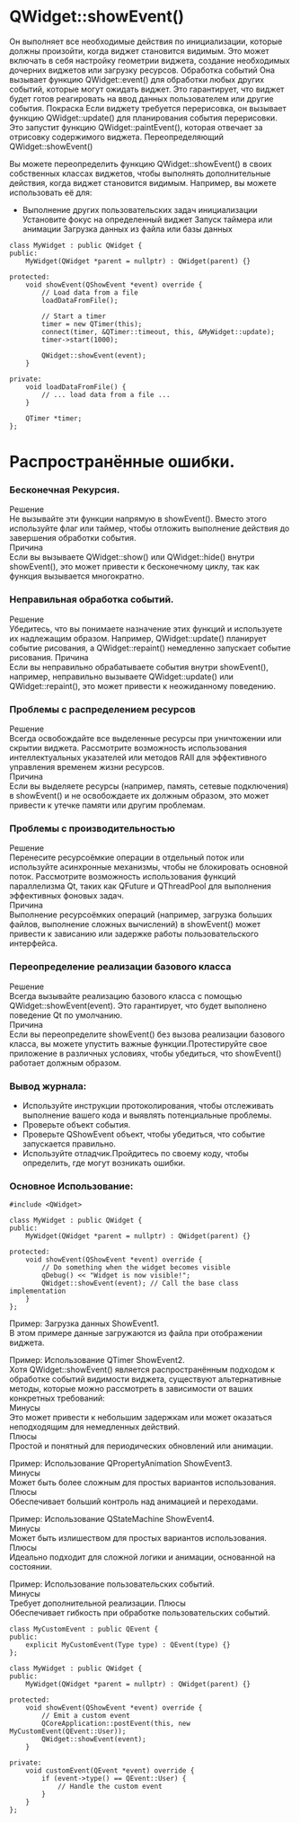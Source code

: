 # QWidget::showEvent()   
Он выполняет все необходимые действия по инициализации, которые должны произойти, когда виджет становится видимым. Это может включать в себя настройку геометрии виджета, создание необходимых дочерних виджетов или загрузку ресурсов.
Обработка событий
Она вызывает функцию QWidget::event() для обработки любых других событий, которые могут ожидать виджет. Это гарантирует, что виджет будет готов реагировать на ввод данных пользователем или другие события.
Покраска
Если виджету требуется перерисовка, он вызывает функцию QWidget::update() для планирования события перерисовки. Это запустит функцию QWidget::paintEvent(), которая отвечает за отрисовку содержимого виджета.
Переопределяющий QWidget::showEvent()

Вы можете переопределить функцию QWidget::showEvent() в своих собственных классах виджетов, чтобы выполнять дополнительные действия, когда виджет становится видимым. 
Например, вы можете использовать её для:

- Выполнение других пользовательских задач инициализации
Установите фокус на определенный виджет
Запуск таймера или анимации
Загрузка данных из файла или базы данных
~~~~~~~
class MyWidget : public QWidget {
public:
    MyWidget(QWidget *parent = nullptr) : QWidget(parent) {}

protected:
    void showEvent(QShowEvent *event) override {
        // Load data from a file
        loadDataFromFile();

        // Start a timer
        timer = new QTimer(this);
        connect(timer, &QTimer::timeout, this, &MyWidget::update);
        timer->start(1000);

        QWidget::showEvent(event);
    }

private:
    void loadDataFromFile() {
        // ... load data from a file ...
    }

    QTimer *timer;
};
~~~~~~~~~~

# Распространённые ошибки. 
### Бесконечная Рекурсия.   
Решение   
Не вызывайте эти функции напрямую в showEvent(). Вместо этого используйте флаг или таймер, чтобы отложить выполнение действия до завершения обработки события.   
Причина   
Если вы вызываете QWidget::show() или QWidget::hide() внутри showEvent(), это может привести к бесконечному циклу, так как функция вызывается многократно.   

### Неправильная обработка событий.   
Решение   
Убедитесь, что вы понимаете назначение этих функций и используете их надлежащим образом. Например, QWidget::update() планирует событие рисования, а QWidget::repaint() немедленно запускает событие рисования.
Причина   
Если вы неправильно обрабатываете события внутри showEvent(), например, неправильно вызываете QWidget::update() или QWidget::repaint(), это может привести к неожиданному поведению.      

### Проблемы с распределением ресурсов   
Решение   
Всегда освобождайте все выделенные ресурсы при уничтожении или скрытии виджета. Рассмотрите возможность использования интеллектуальных указателей или методов RAII для эффективного управления временем жизни ресурсов.   
Причина   
Если вы выделяете ресурсы (например, память, сетевые подключения) в showEvent() и не освобождаете их должным образом, это может привести к утечке памяти или другим проблемам.   

### Проблемы с производительностью   
Решение   
Перенесите ресурсоёмкие операции в отдельный поток или используйте асинхронные механизмы, чтобы не блокировать основной поток. Рассмотрите возможность использования функций параллелизма Qt, таких как QFuture и QThreadPool для выполнения эффективных фоновых задач.   
Причина   
Выполнение ресурсоёмких операций (например, загрузка больших файлов, выполнение сложных вычислений) в showEvent() может привести к зависанию или задержке работы пользовательского интерфейса.   

### Переопределение реализации базового класса   
Решение   
Всегда вызывайте реализацию базового класса с помощью QWidget::showEvent(event). Это гарантирует, что будет выполнено поведение Qt по умолчанию.   
Причина   
Если вы переопределите showEvent() без вызова реализации базового класса, вы можете упустить важные функции.Протестируйте свое приложение в различных условиях, чтобы убедиться, что showEvent() работает должным образом.

### Вывод журнала:  
- Используйте инструкции протоколирования, чтобы отслеживать выполнение вашего кода и выявлять потенциальные проблемы. 
- Проверьте объект события.
- Проверьте QShowEvent объект, чтобы убедиться, что событие запускается правильно. 
- Используйте отладчик.Пройдитесь по своему коду, чтобы определить, где могут возникать ошибки.

### Основное Использование:
~~~~~~~
#include <QWidget>

class MyWidget : public QWidget {
public:
    MyWidget(QWidget *parent = nullptr) : QWidget(parent) {}

protected:
    void showEvent(QShowEvent *event) override {
        // Do something when the widget becomes visible
        qDebug() << "Widget is now visible!";
        QWidget::showEvent(event); // Call the base class implementation
    }
};
~~~~~~~~~~
Пример: Загрузка данных ShowEvent1.   
В этом примере данные загружаются из файла при отображении виджета.   

Пример: Использование QTimer ShowEvent2.    
Хотя QWidget::showEvent() является распространённым подходом к обработке событий видимости виджета, существуют альтернативные методы, которые можно рассмотреть в зависимости от ваших конкретных требований:   
Минусы   
Это может привести к небольшим задержкам или может оказаться неподходящим для немедленных действий.   
Плюсы   
Простой и понятный для периодических обновлений или анимации.   

Пример: Использование QPropertyAnimation ShowEvent3.    
Минусы   
Может быть более сложным для простых вариантов использования.   
Плюсы   
Обеспечивает больший контроль над анимацией и переходами.   
 
Пример: Использование QStateMachine ShowEvent4.   
Минусы   
Может быть излишеством для простых вариантов использования.   
Плюсы   
Идеально подходит для сложной логики и анимации, основанной на состоянии.   

Пример: Использование пользовательских событий.  
Минусы   
Требует дополнительной реализации.
Плюсы   
Обеспечивает гибкость при обработке пользовательских событий.

~~~~~~~~~
class MyCustomEvent : public QEvent {
public:
    explicit MyCustomEvent(Type type) : QEvent(type) {}
};

class MyWidget : public QWidget {
public:
    MyWidget(QWidget *parent = nullptr) : QWidget(parent) {}

protected:
    void showEvent(QShowEvent *event) override {
        // Emit a custom event
        QCoreApplication::postEvent(this, new MyCustomEvent(QEvent::User));
        QWidget::showEvent(event);
    }

private:
    void customEvent(QEvent *event) override {
        if (event->type() == QEvent::User) {
            // Handle the custom event
        }
    }
};
~~~~~~~~~~~~